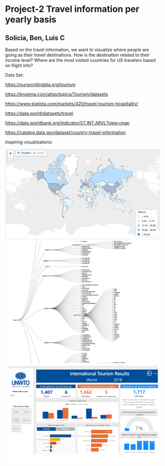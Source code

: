 # Project-2 Travel information per yearly basis 

## Solicia, Ben, Luis C

Based on the travel information, we want to visualize where people are going as their travel destinations. How is the destination related to their income level? Where are the most visited countries for US travelers based on flight info?

Data Set:

https://ourworldindata.org/tourism

https://knoema.com/atlas/topics/Tourism/datasets

https://www.statista.com/markets/420/travel-tourism-hospitality/

https://data.world/datasets/travel

https://data.worldbank.org/indicator/ST.INT.ARVL?view=map

https://catalog.data.gov/dataset/country-travel-information

Inspiring visualizations:

![Dashboard page](Picture1.png)
![Dashboard page](Picture2.png)
![Dashboard page](Picture3.png)



